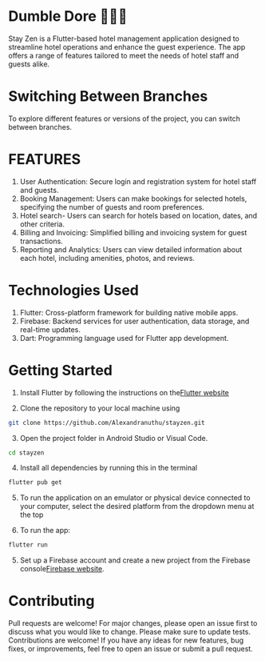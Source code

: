 # Dumble Dore 🧘🏽‍♂️

Stay Zen is a Flutter-based hotel management application designed to streamline hotel operations and enhance the guest experience. The app offers a range of features tailored to meet the needs of hotel staff and guests alike.

# Switching Between Branches

To explore different features or versions of the project, you can switch between branches.

# FEATURES
1. User Authentication: Secure login and registration system for hotel staff and guests.
2. Booking Management: Users can make bookings for selected hotels, specifying the number of guests and room preferences.  
3. Hotel search- Users can search for hotels based on location, dates, and other criteria.
4. Billing and Invoicing: Simplified billing and invoicing system for guest transactions.
5. Reporting and Analytics: Users can view detailed information about each hotel, including amenities, photos, and reviews.

# Technologies Used
1. Flutter: Cross-platform framework for building native mobile apps.
2. Firebase: Backend services for user authentication, data storage, and real-time updates.
3. Dart: Programming language used for Flutter app development.

# Getting Started
1. Install Flutter by following the instructions on the[Flutter website](https://flutter.dev/docs/get-started/install)

2. Clone the repository to your local machine using 
```bash
git clone https://github.com/Alexandranuthu/stayzen.git
```

3. Open the project folder in Android Studio or Visual Code.
```bash
cd stayzen
```

4. Install all dependencies by running this in the terminal
```bash
flutter pub get
```

5. To run the application on an emulator or physical device connected to your computer, select the desired platform from the dropdown menu at the top

6. To run the app:
```bash 
flutter run
```

5. Set up a Firebase account and create a new project from the Firebase console[Firebase website](https://console.firebase.google.com/).

# Contributing
Pull requests are welcome! For major changes, please open an issue first to discuss what you would like to change. Please make sure to update tests.
Contributions are welcome! If you have any ideas for new features, bug fixes, or improvements, feel free to open an issue or submit a pull request.

